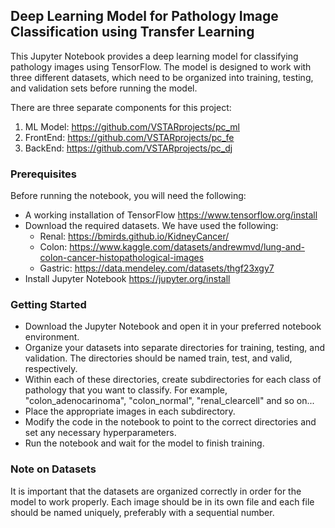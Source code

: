 ## Deep Learning Model for Pathology Image Classification using Transfer Learning

This Jupyter Notebook provides a deep learning model for classifying pathology images using TensorFlow. The model is designed to work with three different datasets, which need to be organized into training, testing, and validation sets before running the model.

There are three separate components for this project:

1. ML Model: https://github.com/VSTARprojects/pc_ml
2. FrontEnd: https://github.com/VSTARprojects/pc_fe
3. BackEnd: https://github.com/VSTARprojects/pc_dj

### Prerequisites
Before running the notebook, you will need the following:

- A working installation of TensorFlow https://www.tensorflow.org/install
- Download the required datasets. We have used the following:
  - Renal: https://bmirds.github.io/KidneyCancer/
  - Colon: https://www.kaggle.com/datasets/andrewmvd/lung-and-colon-cancer-histopathological-images
  - Gastric: https://data.mendeley.com/datasets/thgf23xgy7
- Install Jupyter Notebook https://jupyter.org/install

### Getting Started
- Download the Jupyter Notebook and open it in your preferred notebook environment.
- Organize your datasets into separate directories for training, testing, and validation. The directories should be named train, test, and valid, respectively.
- Within each of these directories, create subdirectories for each class of pathology that you want to classify. For example, "colon_adenocarinoma", "colon_normal", "renal_clearcell" and so on...
- Place the appropriate images in each subdirectory.
- Modify the code in the notebook to point to the correct directories and set any necessary hyperparameters.
- Run the notebook and wait for the model to finish training.

### Note on Datasets
It is important that the datasets are organized correctly in order for the model to work properly. Each image should be in its own file and each file should be named uniquely, preferably with a sequential number.
